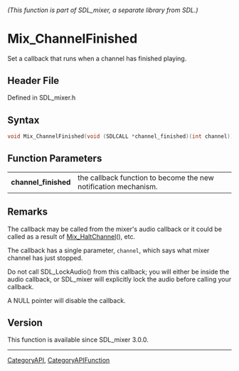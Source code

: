 ###### (This function is part of SDL_mixer, a separate library from SDL.)
# Mix_ChannelFinished

Set a callback that runs when a channel has finished playing.

## Header File

Defined in SDL_mixer.h

## Syntax

```c
void Mix_ChannelFinished(void (SDLCALL *channel_finished)(int channel));

```

## Function Parameters

|                          |                                                                 |
| ------------------------ | --------------------------------------------------------------- |
| **channel_finished**     | the callback function to become the new notification mechanism. |

## Remarks

The callback may be called from the mixer's audio callback or it could be
called as a result of [Mix_HaltChannel](Mix_HaltChannel)(), etc.

The callback has a single parameter, `channel`, which says what mixer
channel has just stopped.

Do not call SDL_LockAudio() from this callback; you will either be inside
the audio callback, or SDL_mixer will explicitly lock the audio before
calling your callback.

A NULL pointer will disable the callback.

## Version

This function is available since SDL_mixer 3.0.0.

----
[CategoryAPI](CategoryAPI), [CategoryAPIFunction](CategoryAPIFunction)

